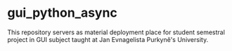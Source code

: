# gui_python_async
This repository servers as material deployment place for student semestral project in GUI subject taught at Jan Evnagelista Purkyně's University.
